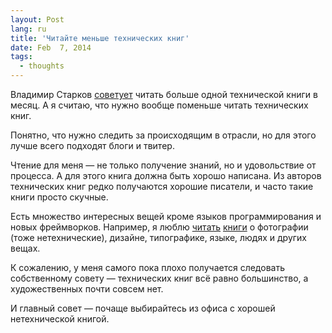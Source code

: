 ```yaml
---
layout: Post
lang: ru
title: 'Читайте меньше технических книг'
date: Feb  7, 2014
tags:
  - thoughts
---
```


Владимир Старков [советует](http://vstarkov.ru/monthbook/) читать больше одной технической книги в месяц. А я считаю, что нужно вообще поменьше читать технических книг.

Понятно, что нужно следить за происходящим в отрасли, но для этого лучше всего подходят блоги и твитер.

Чтение для меня — не только получение знаний, но и удовольствие от процесса. А для этого книга должна быть хорошо написана. Из авторов технических книг редко получаются хорошие писатели, и часто такие книги просто скучные.

Есть множество интересных вещей кроме языков программирования и новых фреймворков. Например, я люблю [читать](http://bibla.ru/sapegin/read/) [книги](http://birdwatcher.ru/blog/tags/books) о фотографии (тоже нетехнические), дизайне, типографике, языке, людях и других вещах.

К сожалению, у меня самого пока плохо получается следовать собственному совету — технических книг всё равно большинство, а художественных почти совсем нет.

И главный совет — почаще выбирайтесь из офиса с хорошей нетехнической книгой.
